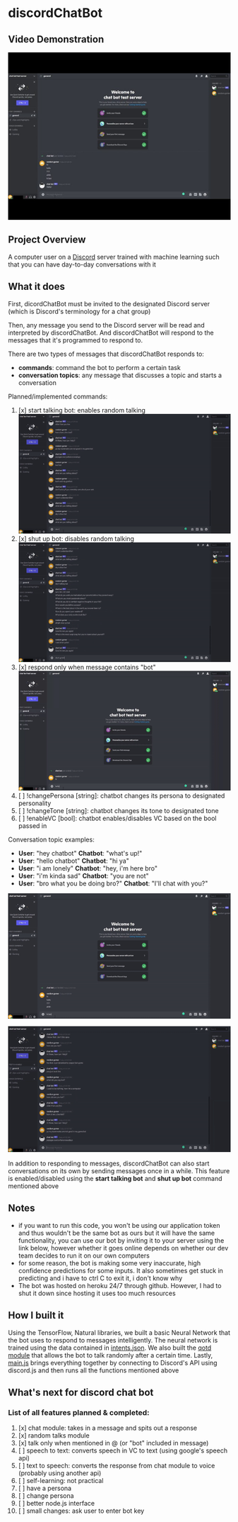# discordChatBot

## Video Demonstration
[![Alternate Text](docs/video_thumbnail.jpg)](https://www.youtube.com/watch?v=C_--VRt1l4Y "Link Title")
## Project Overview
A computer user on a [Discord](https://en.wikipedia.org/wiki/Discord_(software)) server trained with machine learning such that you can have day-to-day conversations with it

## What it does
First, dicordChatBot must be invited to the designated Discord server (which is Discord's terminology for a chat group)

Then, any message you send to the Discord server will be read and interpreted by discordChatBot. And discordChatBot will respond to the messages that it's programmed to respond to.

There are two types of messages that discordChatBot responds to:
* **commands**: command the bot to perform a certain task
* **conversation topics**: any message that discusses a topic and starts a conversation

Planned/implemented commands:

1. [x] start talking bot: enables random talking
![start talking bot](docs/discordChatBot_start_talking.gif)
2. [x] shut up bot: disables random talking
![shut up bot](docs/discordChatBot_shut_up.gif)
3. [x] respond only when message contains "bot"
![bot mentioned](docs/discordChatBot_bot_mentioned.gif)
4. [ ] !changePersona [string]: chatbot changes its persona to designated personality
5. [ ] !changeTone [string]: chatbot changes its tone to designated tone
6. [ ] !enableVC [bool]: chatbot enables/disables VC based on the bool passed in

Conversation topic examples:
* **User**: "hey chatbot" **Chatbot**: "what's up!"
* **User**: "hello chatbot" **Chatbot**: "hi ya"
* **User**: "i am lonely" **Chatbot**: "hey, i'm here bro"
* **User**: "i'm kinda sad" **Chatbot**: "you are not"
* **User**: "bro what you be doing bro?" **Chatbot**: "I'll chat with you?"

![example1](docs/discordChatBot_example1.gif)

![example2](docs/discordChatBot_example2.gif)

In addition to responding to messages, discordChatBot can also start conversations on its own by sending messages once in a while. This feature is enabled/disabled using the **start talking bot** and **shut up bot** command mentioned above

## Notes
* if you want to run this code, you won't be using our application token and thus wouldn't be the same bot as ours
but it will have the same functionality, you can use our bot by inviting it to your server using the link below, however
whether it goes online depends on whether our dev team decides to run it on our own computers
* for some reason, the bot is making some very inaccurate, high confidence predictions for some inputs. It also sometimes get stuck in predicting and i have to ctrl C to exit it, i don't know why
* The bot was hosted on heroku 24/7 through github. However, I had to shut it down since hosting it uses too much resources

## How I built it
Using the TensorFlow, Natural libraries, we built a basic Neural Network that the bot uses to respond to messages intelligently. The neural network is trained using the data contained in [intents.json](intents.json). We also built the [qotd module](./qotd%20module/qotd.js) that allows the bot to talk randomly after a certain time. Lastly, [main.js](main.js) brings everything together by connecting to Discord's API using discord.js and then runs all the functions mentioned above

## What's next for discord chat bot
### List of all features planned & completed:
1. [x] chat module: takes in a message and spits out a response
2. [x] random talks module
3. [x] talk only when mentioned in @ (or "bot" included in message)
4. [ ] speech to text: converts speech in VC to text (using google's speech api)
5. [ ] text to speech: converts the response from chat module to voice (probably using another api)
6. [ ] self-learning: not practical
7. [ ] have a persona
8. [ ] change persona
9. [ ] better node.js interface
10. [ ] small changes: ask user to enter bot key

  